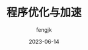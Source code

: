 ---
# This is the title of the article
title: 程序优化与加速
# This is the icon of the page
icon: code
# This control sidebar order
order: 1
# Set author
author: fengjk
# Set writing time
date: 2023-06-14
# A page can have multiple categories
category:
  - GPU服务器文档
# A page can have multiple tags
tag:
  - 使用技巧
  - 网络
  - GPU服务器
# this page is sticky in article list
sticky: true
# this page will appear in starred articles
star: true
# You can customize footer content
footer: Footer content for test
# You can customize copyright content
copyright: No Copyright
---